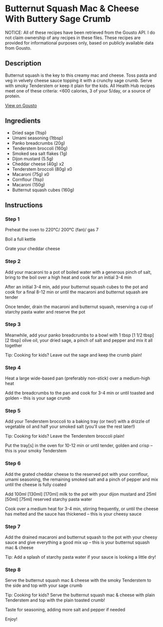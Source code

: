 # Butternut Squash Mac & Cheese With Buttery Sage Crumb

NOTICE: All of these recipes have been retrieved from the Gousto API. I do not claim ownership of any recipes in these files. These recipes are provided for informational purposes only, based on publicly available data from Gousto.

## Description

Butternut squash is the key to this creamy mac and cheese. Toss pasta and veg in velvety cheese sauce topping it with a crunchy sage crumb. Serve with smoky Tenderstem or keep it plain for the kids. All Health Hub recipes meet one of these criteria: <600 calories, 3 of your 5/day, or a source of protein.

[View on Gousto](https://www.gousto.co.uk/recipes/cookbook/butternut-squash-mac-cheese-with-buttery-sage-crumb)

## Ingredients

- Dried sage (1tsp)
- Umami seasoning (1tbsp)
- Panko breadcrumbs (20g)
- Tenderstem broccoli (160g)
- Smoked sea salt flakes (1g)
- Dijon mustard (5.5g)
- Cheddar cheese (40g) x2
- Tenderstem broccoli (80g) x0
- Macaroni (75g) x0
- Cornflour (1tsp)
- Macaroni (150g)
- Butternut squash cubes (160g)

## Instructions


### Step 1

Preheat the oven to 220°C/ 200°C (fan)/ gas 7

Boil a full kettle

Grate your cheddar cheese


### Step 2

Add your macaroni to a pot of boiled water with a generous pinch of salt, bring to the boil over a high heat and cook for an initial 3-4 min

After an initial 3-4 min, add your butternut squash cubes to the pot and cook for a final 8-12 min or until the macaroni and butternut squash are tender

Once tender, drain the macaroni and butternut squash, reserving a cup<span class="text-danger"> </span>of starchy pasta water and reserve the pot


### Step 3

Meanwhile, add your panko breadcrumbs to a bowl with 1 tbsp <span class="text-purple">[1 1/2 tbsp]</span><span class="text-danger"> [2 tbsp] </span>olive oil, your dried sage, a pinch of salt and pepper and mix it all together

<span class="text-danger">Tip: Cooking for kids? Leave out the sage and keep the crumb plain!</span>


### Step 4

Heat a large wide-based pan (preferably non-stick) over a medium-high heat

Add the breadcrumbs to the pan and cook for 3-4 min or until toasted and golden – this is your sage crumb


### Step 5

Add your Tenderstem broccoli to a baking tray (or two!) with a drizzle of vegetable oil and half your smoked salt (you'll use the rest later!)

<span class="text-danger">Tip: Cooking for kids? Leave the Tenderstem broccoli plain!</span>

Put the tray[s] in the oven for 10-12 min or until tender, golden and crisp – this is your smoky Tenderstem


### Step 6

Add the grated cheddar cheese to the reserved pot with your cornflour, umami seasoning, the remaining smoked salt  and a pinch of pepper and mix until the cheese is fully coated

Add 100ml <span class="text-purple">[130ml]</span> <span class="text-danger">[170ml] </span>milk to the pot with your dijon mustard and 25ml <span class="text-purple">[50ml]</span> <span class="text-danger">[75ml] </span>reserved starchy pasta water

Cook over a medium heat for 3-4 min, stirring frequently, or until the cheese has melted and the sauce has thickened – this is your cheesy sauce


### Step 7

Add the drained macaroni and butternut squash to the pot with your cheesy sauce and give everything a good mix up – this is your butternut squash mac & cheese

Tip: Add a splash of starchy pasta water if your sauce is looking a little dry!


### Step 8

Serve the butternut squash mac & cheese with the smoky Tenderstem to the side and top with your sage crumb

<span class="text-danger">Tip: Cooking for kids? Serve the butternut squash mac & cheese with plain Tenderstem and top with the plain toasted crumb!</span>

Taste for seasoning, adding more salt and pepper if needed

Enjoy!

